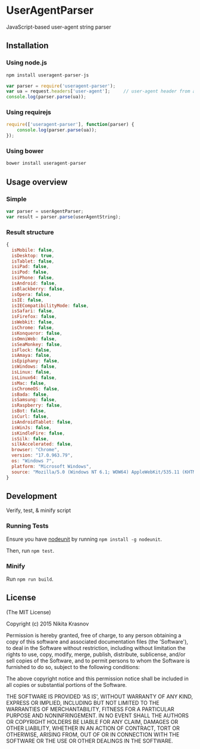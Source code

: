 # UserAgentParser

JavaScript-based user-agent string parser

## Installation

### Using node.js

```js
npm install useragent-parser-js
```

```js
var parser = require('useragent-parser');
var ua = request.headers['user-agent'];     // user-agent header from an HTTP request
console.log(parser.parse(ua));
```

### Using requirejs

```js
require(['useragent-parser'], function(parser) {
    console.log(parser.parse(ua));
});
```

### Using bower

```js
bower install useragent-parser
```

## Usage overview

### Simple

```js
var parser = userAgentParser;
var result = parser.parse(userAgentString);
```

### Result structure
 
```js
{
  isMobile: false,
  isDesktop: true,
  isTablet: false,
  isiPad: false,
  isiPod: false,
  isiPhone: false,
  isAndroid: false,
  isBlackberry: false,
  isOpera: false,
  isIE: false,
  isIECompatibilityMode: false,
  isSafari: false,
  isFirefox: false,
  isWebkit: false,
  isChrome: false,
  isKonqueror: false,
  isOmniWeb: false,
  isSeaMonkey: false,
  isFlock: false,
  isAmaya: false,
  isEpiphany: false,
  isWindows: false,
  isLinux: false,
  isLinux64: false,
  isMac: false,
  isChromeOS: false,
  isBada: false,
  isSamsung: false,
  isRaspberry: false,
  isBot: false,
  isCurl: false,
  isAndroidTablet: false,
  isWinJs: false,
  isKindleFire: false,
  isSilk: false,
  silkAccelerated: false,
  browser: "Chrome",
  version: "17.0.963.79",
  os: "Windows 7",
  platform: "Microsoft Windows",
  source: "Mozilla/5.0 (Windows NT 6.1; WOW64) AppleWebKit/535.11 (KHTML, like Gecko) Chrome/17.0.963.79 Safari/535.11"
}
```

## Development

Verify, test, & minify script

### Running Tests

Ensure you have [nodeunit](https://github.com/caolan/nodeunit) by running ```npm install -g nodeunit```.

Then, run ```npm test```.

### Minify

Run ```npm run build```.

## License

(The MIT License)

Copyright (c) 2015 Nikita Krasnov

Permission is hereby granted, free of charge, to any person obtaining
a copy of this software and associated documentation files (the
'Software'), to deal in the Software without restriction, including
without limitation the rights to use, copy, modify, merge, publish,
distribute, sublicense, and/or sell copies of the Software, and to
permit persons to whom the Software is furnished to do so, subject to
the following conditions:

The above copyright notice and this permission notice shall be
included in all copies or substantial portions of the Software.

THE SOFTWARE IS PROVIDED 'AS IS', WITHOUT WARRANTY OF ANY KIND,
EXPRESS OR IMPLIED, INCLUDING BUT NOT LIMITED TO THE WARRANTIES OF
MERCHANTABILITY, FITNESS FOR A PARTICULAR PURPOSE AND NONINFRINGEMENT.
IN NO EVENT SHALL THE AUTHORS OR COPYRIGHT HOLDERS BE LIABLE FOR ANY
CLAIM, DAMAGES OR OTHER LIABILITY, WHETHER IN AN ACTION OF CONTRACT,
TORT OR OTHERWISE, ARISING FROM, OUT OF OR IN CONNECTION WITH THE
SOFTWARE OR THE USE OR OTHER DEALINGS IN THE SOFTWARE.

